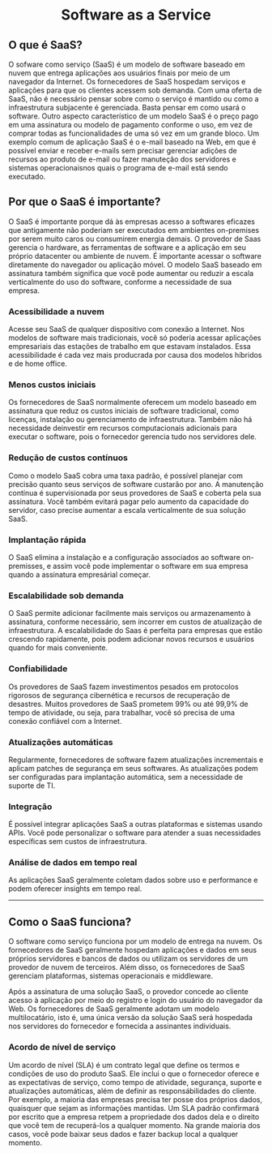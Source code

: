 <h1 align="center">Software as a Service</h1>

<h2>O que é SaaS?</h2>

O sofware como serviço (SaaS) é um modelo de software baseado em nuvem que entrega aplicações aos usuários finais por meio de um navegador da Internet. Os fornecedores de SaaS hospedam serviços e aplicações para que os clientes acessem sob demanda. Com uma oferta de SaaS, não é necessário pensar sobre como o serviço é mantido ou como a infraestrutura subjacente é gerenciada. Basta pensar em como usará o software. Outro aspecto característico de um modelo SaaS é o preço pago em uma assinatura ou modelo de pagamento conforme o uso, em vez de comprar todas as funcionalidades de uma só vez em um grande bloco. Um exemplo comum de aplicação SaaS é o e-mail baseado na Web, em que é possível enviar e receber e-mails sem precisar gerenciar adições de recursos ao produto de e-mail ou fazer manuteção dos servidores e sistemas operacionaisnos quais o programa de e-mail está sendo executado.

<h2>Por que o SaaS é importante?</h2>

O SaaS é importante porque dá às empresas acesso a softwares eficazes que antigamente não poderiam ser executados em ambientes on-premises por serem muito caros ou consumirem energia demais. O provedor de Saas gerencia o hardware, as ferramentas de software e a aplicação em seu próprio datacenter ou ambiente de nuvem. É importante acessar o software diretamente do navegador ou aplicação móvel. O modelo SaaS baseado em assinatura também significa que você pode aumentar ou reduzir a escala verticalmente do uso do software, conforme a necessidade de sua empresa.

<h3>Acessibilidade a nuvem</h3>

Acesse seu SaaS de qualquer dispositivo com conexão a Internet. Nos modelos de software mais tradicionais, você só poderia acessar aplicações empresariais das estações de trabalho em que estavam instalados. Essa acessibilidade é cada vez mais producrada por causa dos modelos híbridos e de home office.

<h3>Menos custos iniciais</h3>

Os fornecedores de SaaS normalmente oferecem um modelo baseado em assinatura que reduz os custos iniciais de software tradicional, como licenças, instalação ou gerenciamento de infraestrutura. Também não há necessidade deinvestir em recursos computacionais adicionais para executar o software, pois o fornecedor gerencia tudo nos servidores dele.

<h3>Redução de custos contínuos</h3>

Como o modelo SaaS cobra uma taxa padrão, é possível planejar com precisão quanto seus serviços de software custarão por ano. A manutenção contínua é supervisionada por seus provedores de SaaS e coberta pela sua assinatura. Você também evitará pagar pelo aumento da capacidade do servidor, caso precise aumentar a escala verticalmente de sua solução SaaS.

<h3>Implantação rápida</h3>

O SaaS elimina a instalação e a configuração associados ao software on-premisses, e assim você pode implementar o software em sua empresa quando a assinatura empresárial começar.

<h3>Escalabilidade sob demanda</h3>

O SaaS permite adicionar facilmente mais serviços ou armazenamento à assinatura, conforme necessário, sem incorrer em custos de atualização de infraestrutura. A escalabilidade do Saas é perfeita para empresas que estão crescendo rapidamente, pois podem adicionar novos recursos e usuários quando for mais conveniente.

<h3>Confiabilidade</h3>

Os provedores de SaaS fazem investimentos pesados em protocolos rigorosos de segurança cibernética e recursos de recuperação de desastres. Muitos provedores de SaaS prometem 99% ou até 99,9% de tempo de atividade, ou seja, para trabalhar, você só precisa de uma conexão confiável com a Internet.

<h3>Atualizações automáticas</h3>

Regularmente, fornecedores de software fazem atualizações incrementais e aplicam patches de segurança em seus softwares. As atualizações podem ser configuradas para implantação automática, sem a necessidade de suporte de TI.

<h3>Integração</h3>

É possível integrar aplicações SaaS a outras plataformas e sistemas usando APIs. Você pode personalizar o software para atender a suas necessidades específicas sem custos de infraestrutura.

<h3>Análise de dados em tempo real</h3>

As aplicações SaaS geralmente coletam dados sobre uso e performance e podem oferecer insights em tempo real.<hr>

<h2>Como o SaaS funciona?</h2>

O software como serviço funciona por um modelo de entrega na nuvem. Os fornecedores de SaaS geralmente hospedam aplicações e dados em seus próprios servidores e bancos de dados ou utilizam os servidores de um provedor de nuvem de terceiros. Além disso, os fornecedores de SaaS gerenciam plataformas, sistemas operacionais e middleware.

Após a assinatura de uma solução SaaS, o provedor concede ao cliente acesso à aplicação por meio do registro e login do usuário do navegador da Web. Os fornecedores de SaaS geralmente adotam um modelo multilocatário, isto é, uma única versão da solução SaaS será hospedada nos servidores do fornecedor e fornecida a assinantes individuais.

<h3>Acordo de nível de serviço</h3>

Um acordo de nível (SLA) é um contrato legal que define os termos e condições de uso do produto SaaS. Ele inclui o que o fornecedor oferece e as expectativas de serviço, como tempo de atividade, segurança, suporte e atualizações automáticas, além de definir as responsábilidades do cliente. Por exemplo, a maioria das empresas precisa ter posse dos próprios dados, quaisquer que sejam as informações mantidas. Um SLA padrão confirmará por escrito que a empresa retpem a propriedade dos dados dela e o direito que você tem de recuperá-los a qualquer momento. Na grande maioria dos casos, você pode baixar seus dados e fazer backup local a qualquer momento.
